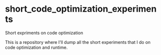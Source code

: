 # short_code_optimization_experiments
Short expriments on code optimization

This is a repository where I'll dump all the short experiments that I do on code optimization and runtime. 
